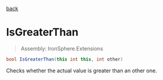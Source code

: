 ﻿

[back](/IronSphere.Extensions/types/IntegerExtension)

# IsGreaterThan

> Assembly: IronSphere.Extensions

```csharp
bool IsGreaterThan(this int this, int other)
```

Checks whether the actual value is greater than an other one.

 